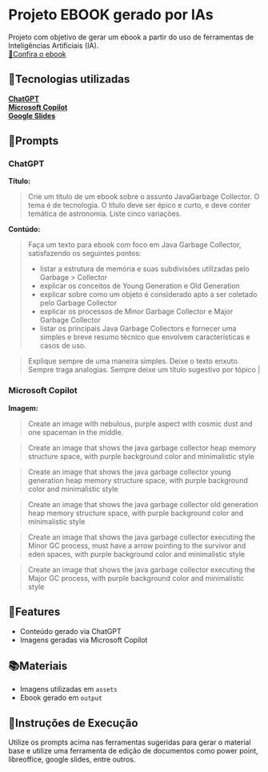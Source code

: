 
# Projeto EBOOK gerado por IAs

Projeto com objetivo de gerar um ebook a partir do uso de ferramentas de Inteligências Artificiais (IA).  
[📖Confira o ebook](https://github.com/jjoaooliveira/prompt-ebook/blob/main/output/dio-ebook-javagc.pdf)

## 🤖Tecnologias utilizadas

[**ChatGPT**](https://chatgpt.com/)  
[**Microsoft Copilot**](https://copilot.microsoft.com/chats/)  
[**Google Slides**](https://docs.google.com/presentation/)


## 🧠Prompts
### ChatGPT

**Título:** 
> Crie um titulo de um ebook sobre o assunto JavaGarbage Collector. O tema é de tecnologia. O título deve ser épico e curto, e deve conter temática de astronomia. Liste cinco variações.                     

**Contúdo:** 
> Faça um texto para ebook com foco em Java Garbage Collector, satisfazendo os seguintes pontos: 
> - listar a estrutura de memória e suas subdivisões utilizadas pelo Garbage > Collector
> - explicar os conceitos de Young Generation e Old Generation
> - explicar sobre como um objeto é considerado apto a ser coletado pelo Garbage Collector
> - explicar os processos de Minor Garbage Collector e Major Garbage Collector
> - listar os principais Java Garbage Collectors e fornecer uma simples e breve resumo técnico que envolvem características e casos de uso.

> Explique sempre de uma maneira simples. Deixe o texto enxuto. Sempre traga analogias. Sempre deixe um título sugestivo por tópico |

### Microsoft Copilot

**Imagem:**  
> Create an image with nebulous, purple aspect with cosmic dust and one spaceman in the  middle.  

> Create an image that shows the java garbage collector heap memory structure space, with purple background color and minimalistic style  

> Create an image that shows the java garbage collector young generation heap memory structure space, with purple background color and minimalistic style  

> Create an image that shows the java garbage collector old generation heap memory structure space, with purple background color and minimalistic style  

> Create an image that shows the java garbage collector executing the Minor GC process, must have a arrow pointing to the survivor and eden spaces, with purple background color and minimalistic style

> Create an image that shows the java garbage collector executing the Major GC process, with purple background color and minimalistic style


## 🎯Features
- Conteúdo gerado via ChatGPT
- Imagens geradas via Microsoft Copilot
## 📚Materiais
- Imagens utilizadas em `assets`
- Ebook gerado em `output`
## 🔧Instruções de Execução
Utilize os prompts acima nas ferramentas sugeridas para gerar o material base e utilize uma ferramenta de edição de documentos como power point, libreoffice, google slides, entre outros.
